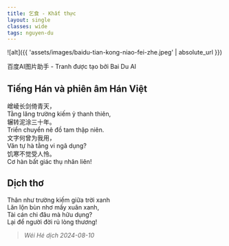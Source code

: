 ```yaml
---
title: 乞食 - Khất thực
layout: single
classes: wide
tags: nguyen-du
---
```


![alt]({{ 'assets/images/baidu-tian-kong-niao-fei-zhe.jpeg' | absolute_url }})
> <cite>
百度AI图片助手 - Tranh được tạo bởi Bai Du AI
</cite>

## Tiếng Hán và phiên âm Hán Việt
嶒崚长剑倚青天，\
Tằng lăng trường kiếm ỷ thanh thiên,\
辗转泥涂三十年。\
Triển chuyển nê đồ tam thập niên.\
文字何曾为我用，\
Văn tự hà tằng vi ngã dụng?\
饥寒不觉受人怜。\
Cơ hàn bất giác thụ nhân liên!

## Dịch thơ
Thân như trường kiếm giữa trời xanh\
Lăn lộn bùn nhơ mấy xuân xanh,\
Tài cán chi đâu mà hữu dụng?\
Lại để người đời rủ lòng thương!

> <cite> Wéi Hé dịch 2024-08-10 </cite>